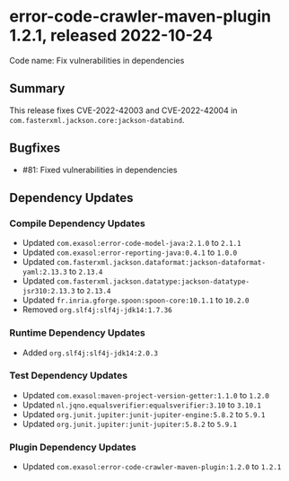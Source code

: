 # error-code-crawler-maven-plugin 1.2.1, released 2022-10-24

Code name: Fix vulnerabilities in dependencies

## Summary

This release fixes CVE-2022-42003 and CVE-2022-42004 in `com.fasterxml.jackson.core:jackson-databind`.

## Bugfixes

* #81: Fixed vulnerabilities in dependencies

## Dependency Updates

### Compile Dependency Updates

* Updated `com.exasol:error-code-model-java:2.1.0` to `2.1.1`
* Updated `com.exasol:error-reporting-java:0.4.1` to `1.0.0`
* Updated `com.fasterxml.jackson.dataformat:jackson-dataformat-yaml:2.13.3` to `2.13.4`
* Updated `com.fasterxml.jackson.datatype:jackson-datatype-jsr310:2.13.3` to `2.13.4`
* Updated `fr.inria.gforge.spoon:spoon-core:10.1.1` to `10.2.0`
* Removed `org.slf4j:slf4j-jdk14:1.7.36`

### Runtime Dependency Updates

* Added `org.slf4j:slf4j-jdk14:2.0.3`

### Test Dependency Updates

* Updated `com.exasol:maven-project-version-getter:1.1.0` to `1.2.0`
* Updated `nl.jqno.equalsverifier:equalsverifier:3.10` to `3.10.1`
* Updated `org.junit.jupiter:junit-jupiter-engine:5.8.2` to `5.9.1`
* Updated `org.junit.jupiter:junit-jupiter:5.8.2` to `5.9.1`

### Plugin Dependency Updates

* Updated `com.exasol:error-code-crawler-maven-plugin:1.2.0` to `1.2.1`
